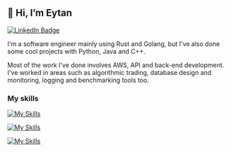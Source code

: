 ## 👋 Hi, I’m Eytan

[![LinkedIn Badge](https://img.shields.io/badge/LinkedIn-Profile-informational?style=flat&logo=linkedin&logoColor=white&color=0D76A8)](https://www.linkedin.com/in/eytan-brodsky/)

I'm a software engineer mainly using Rust and Golang, but I've also done some cool projects with Python, Java and C++.

Most of the work I've done involves AWS, API and back-end development. I've worked in areas such as algorithmic trading, database design and monitoring, logging and benchmarking tools too.

### My skills
[![My Skills](https://skillicons.dev/icons?i=rust,go,py,cpp,java,matlab)](https://skillicons.dev)

[![My Skills](https://skillicons.dev/icons?i=django,mongo,sqlite,postgres,redis,kafka,selenium)](https://skillicons.dev)

[![My Skills](https://skillicons.dev/icons?i=aws,docker,kubernetes)](https://skillicons.dev)


